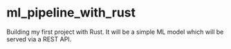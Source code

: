 # ml_pipeline_with_rust
Building my first project with Rust. It will be a simple ML model which will be served via a REST API. 
